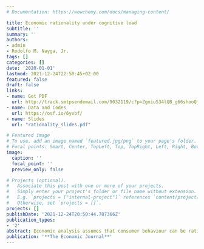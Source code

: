 ```yaml
---
# Documentation: https://wowchemy.com/docs/managing-content/

title: Economic rationality under cognitive load
subtitle: ''
summary: ''
authors:
- admin
- Rodolfo M. Nayga, Jr.
tags: []
categories: []
date: '2020-01-01'
lastmod: 2021-12-24T22:50:45+02:00
featured: false
draft: false
links:
- name: Get PDF
  url: http://track.smtpsendemail.com/9032119/c?p=ZgniuS34lQB_g66shooQjG29hQOQuQOxAD19hxIedIwxR-TcSR6Wvp_8QijW8VSZR6sMrDq96ew7q3cVUB2shb1Cgxr3sPSE-on2xWFz2WP6r_VGrOizcn0vnNfBNpb2Rp8awt2cukWu1yaOdc2pdgj2Wq7G_MJJ2gXm8jjFJ26rUQomEGkhULzVbBuBQHLKWAo0Q4mOJIlcKS1Altd7FpVBu_9RhLFhtMT0XlkgAwNhPrlRxmxIz18gFP2G5-B6
- name: Data and Codes
  url: https://osf.io/6yvbf/
- name: Slides
  url: "rationality_slides.pdf"

# Featured image
# To use, add an image named `featured.jpg/png` to your page's folder.
# Focal points: Smart, Center, TopLeft, Top, TopRight, Left, Right, BottomLeft, Bottom, BottomRight.
image:
  caption: ''
  focal_point: ''
  preview_only: false

# Projects (optional).
#   Associate this post with one or more of your projects.
#   Simply enter your project's folder or file name without extension.
#   E.g. `projects = ["internal-project"]` references `content/project/deep-learning/index.md`.
#   Otherwise, set `projects = []`.
projects: []
publishDate: '2021-12-24T20:50:44.787366Z'
publication_types:
- '2'
abstract: Economic analysis assumes that consumer behaviour can be rationalised by a utility function. Previous research has shown that some consistency of choices with economic rationality can be captured by permanent cognitive ability. No other known study however has examined how a temporary load in subjects’ working memory can affect economic rationality. Using two controlled laboratory experiments, we exogenously vary cognitive load by asking subjects to memorise a number while they undertake an induced budget allocation task (Choi et al., 2007a, b). Using a number of manipulation checks, we verify that cognitive load has adverse effects on subjects’ performance in reasoning tasks. However, we find no effect in any of the goodness-of-fit measures that measure consistency of subjects’ choices with the Generalized Axiom of Revealed Preference (GARP), despite having a sample size large enough to detect even small differences between treatments with 80% power. We also find no effect on first-order stochastic dominance and risk preferences. Our finding suggests that economic rationality can be attained even when subjects are placed under temporary working memory load, despite the fact that the load has adverse effects in reasoning tasks.
publication: '**The Economic Journal**'
---
```

